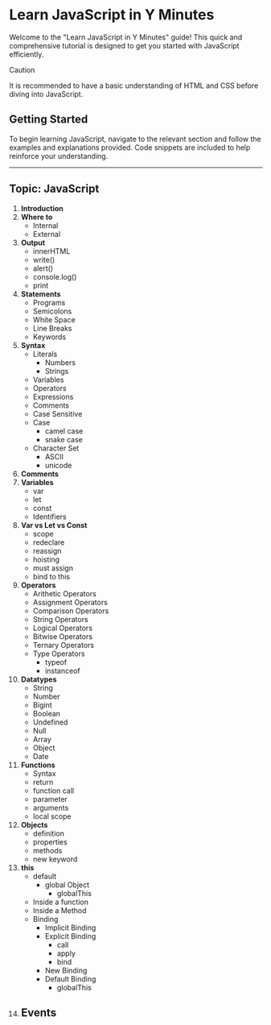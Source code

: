 # Learn JavaScript in Y Minutes

Welcome to the "Learn JavaScript in Y Minutes" guide! This quick and comprehensive tutorial is designed to get you started with JavaScript efficiently.

> [!CAUTION]
> It is recommended to have a basic understanding of HTML and CSS before diving into JavaScript.

## Getting Started

To begin learning JavaScript, navigate to the relevant section and follow the examples and explanations provided. Code snippets are included to help reinforce your understanding.

---
## Topic: JavaScript

1. **Introduction**
2. **Where to**
    - Internal
    - External
3. **Output**
    - innerHTML
    - write()
    - alert()
    - console.log()
    - print
4. **Statements**
    - Programs
    - Semicolons
    - White Space
    - Line Breaks
    - Keywords
5. **Syntax**
    - Literals
      - Numbers
      - Strings
    - Variables
    - Operators
    - Expressions
    - Comments
    - Case Sensitive
    - Case 
      - camel case
      - snake case
    - Character Set
      - ASCII
      - unicode
6. **Comments**
7. **Variables**
    - var
    - let
    - const
    - Identifiers
8. **Var vs Let vs Const**
    - scope
    - redeclare
    - reassign
    - hoisting
    - must assign
    - bind to this
9. **Operators**
    - Arithetic Operators
    - Assignment Operators
    - Comparison Operators
    - String Operators
    - Logical Operators
    - Bitwise Operators
    - Ternary Operators
    - Type Operators
      - typeof
      - instanceof
10. **Datatypes**
    - String
    - Number
    - Bigint
    - Boolean
    - Undefined
    - Null
    - Array
    - Object
    - Date
11. **Functions**
    - Syntax
    - return
    - function call
    - parameter
    - arguments
    - local scope
12. **Objects**
    - definition
    - properties
    - methods
    - new keyword
13. **this**
    - default
        - global Object
          - globalThis
    - Inside a function
    - Inside a Method
    - Binding
      - Implicit Binding
      - Explicit Binding
        - call
        - apply
        - bind
      - New Binding
      - Default Binding
        - globalThis
14. **Events**
    - 

